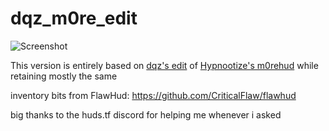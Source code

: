 # dqz_m0re_edit

![Screenshot](https://b.catgirlsare.sexy/LWiuZymoqIWo.jpg)

This version is entirely based on [dqz's edit](https://github.com/irodionr/dqz_hud/tree/m0re) of [Hypnootize's m0rehud](https://github.com/Hypnootize/m0rehud) while retaining mostly the same

inventory bits from FlawHud: https://github.com/CriticalFlaw/flawhud

big thanks to the huds.tf discord for helping me whenever i asked
